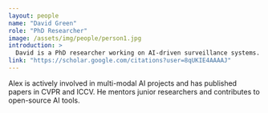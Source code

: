 ```yaml
---
layout: people
name: "David Green"
role: "PhD Researcher"
image: /assets/img/people/person1.jpg
introduction: >
  David is a PhD researcher working on AI-driven surveillance systems. He specializes in real-time object detection and deep learning-based anomaly detection.
link: "https://scholar.google.com/citations?user=8qUKIE4AAAAJ"
---
```


Alex is actively involved in multi-modal AI projects and has published papers in CVPR and ICCV. He mentors junior researchers and contributes to open-source AI tools.